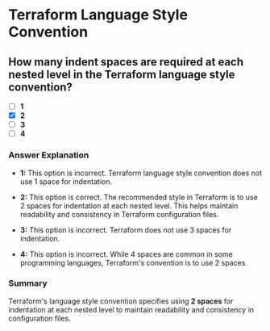 # Terraform Language Style Convention

## **How many indent spaces are required at each nested level in the Terraform language style convention?**

- [ ] **1**
- [x] **2**
- [ ] **3**
- [ ] **4**

### Answer Explanation

- **1:** This option is incorrect. Terraform language style convention does not use 1 space for indentation.

- **2:** This option is correct. The recommended style in Terraform is to use 2 spaces for indentation at each nested level. This helps maintain readability and consistency in Terraform configuration files.

- **3:** This option is incorrect. Terraform does not use 3 spaces for indentation.

- **4:** This option is incorrect. While 4 spaces are common in some programming languages, Terraform's convention is to use 2 spaces.

### Summary

Terraform's language style convention specifies using **2 spaces** for indentation at each nested level to maintain readability and consistency in configuration files.
